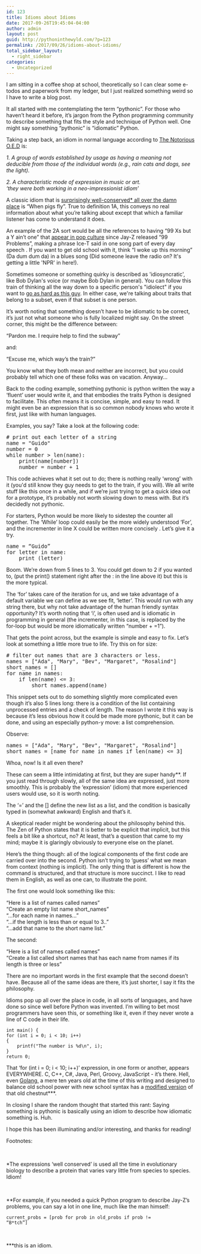 ```yaml
---
id: 123
title: Idioms about Idioms
date: 2017-09-26T19:45:04-04:00
author: admin
layout: post
guid: http://pythoninthewyld.com/?p=123
permalink: /2017/09/26/idioms-about-idioms/
total_sidebar_layout:
  - right_sidebar
categories:
  - Uncategorized
---
```

I am sitting in a coffee shop at school, theoretically so I can clear some e-todos and paperwork from my ledger, but I just realized something weird so I have to write a blog post.

It all started with me contemplating the term “pythonic”. For those who haven’t heard it before, it’s jargon from the Python programming community to describe something that fits the style and technique of Python well. One might say something “pythonic” is “idiomatic” Python.

Taking a step back, an idiom in normal language according to [The Notorious O.E.D](https://en.oxforddictionaries.com/definition/us/idiom) is:

_1. A group of words established by usage as having a meaning not deducible from those of the individual words (e.g., rain cats and dogs, see the light)._

_2. A characteristic mode of expression in music or art._  
 _‘they were both working in a neo-impressionist idiom’_

A classic idiom that is [surprisingly well-conserved* all over the damn place](https://en.wikipedia.org/wiki/List_of_idioms_of_improbability) is “When pigs fly”. True to definition 1A, this conveys no real information about what you’re talking about except that which a familiar listener has come to understand it does.

An example of the 2A sort would be all the references to having “99 Xs but a Y ain’t one” that [appear in pop culture](http://www.vulture.com/2014/06/complete-history-99-problems-jay-z-ice-t.html) since Jay-Z released “99 Problems”, making a phrase Ice-T said in one song part of every day speech . If you want to get old school with it, think “I woke up this morning” (Da dum dum da) in a blues song (Did someone leave the radio on? It's getting a little 'NPR' in here!).

Sometimes someone or something quirky is described as 'idiosyncratic', like Bob Dylan's voice (or maybe Bob Dylan in general). You can follow this train of thinking all the way down to a specific person's "idiolect" if you want to [go as hard as this guy](https://www.youtube.com/watch?v=lZSCGZphjq0). In either case, we're talking about traits that belong to a subset, even if that subset is one person.

It’s worth noting that something doesn’t have to be idiomatic to be correct, it’s just not what someone who is fully localized might say. On the street corner, this might be the difference between:

“Pardon me. I require help to find the subway”

and:

“Excuse me, which way’s the train?”

You know what they both mean and neither are incorrect, but you could probably tell which one of these folks was on vacation. Anyway...

Back to the coding example, something pythonic is python written the way a ‘fluent’ user would write it, and that embodies the traits Python is designed to facilitate. This often means it is concise, simple, and easy to read. It might even be an expression that is so common nobody knows who wrote it first, just like with human languages.

Examples, you say? Take a look at the following code:

<pre class="brush: python; title: ; notranslate" title=""># print out each letter of a string
name = "Guido"
number = 0
while number &gt; len(name):
	print(name[number])
	number = number + 1
</pre>

This code achieves what it set out to do; there is nothing really ‘wrong’ with it (you'd still know they guy needs to get to the train, if you will). We all write stuff like this once in a while, and if we’re just trying to get a quick idea out for a prototype, it’s probably not worth slowing down to mess with. But it’s decidedly not pythonic.

For starters, Python would be more likely to sidestep the counter all together. The ‘While’ loop could easily be the more widely understood ‘For’, and the incrementer in line X could be written more concisely . Let’s give it a try.

<pre class="brush: python; title: ; notranslate" title="">name = “Guido”
for letter in name:
	print (letter)
</pre>

Boom. We’re down from 5 lines to 3. You could get down to 2 if you wanted to, (put the print() statement right after the : in the line above it) but this is the more typical.

The ‘for’ takes care of the iteration for us, and we take advantage of a default variable we can define as we see fit, ‘letter’. This would run with any string there, but why not take advantage of the human friendly syntax opportunity? It’s worth noting that ‘i’, is often used and is idiomatic in programming in general (the incrementer, in this case, is replaced by the for-loop but would be more idiomatically written “number + =1”).

That gets the point across, but the example is simple and easy to fix. Let’s look at something a little more true to life. Try this on for size:

<pre class="brush: python; title: ; notranslate" title=""># filter out names that are 3 characters or less.
names = ["Ada", "Mary", "Bev", "Margaret", "Rosalind"]
short_names = []
for name in names:
	if len(name) &lt;= 3:
		short_names.append(name)
</pre>

This snippet sets out to do something slightly more complicated even though it’s also 5 lines long: there is a condition of the list containing unprocessed entries and a check of length. The reason I wrote it this way is because it’s less obvious how it could be made more pythonic, but it can be done, and using an especially python-y move: a list comprehension.

Observe:

<pre class="brush: python; title: ; notranslate" title="">names = ["Ada", "Mary", "Bev", "Margaret", "Rosalind"]
short_names = [name for name in names if len(name) &lt;= 3]
</pre>

Whoa, now! Is it all even there?

These can seem a little intimidating at first, but they are super handy**. If you just read through slowly, all of the same idea are expressed, just more smoothly. This is probably the ‘expression’ (idiom) that more experienced users would use, so it is worth noting.

The ‘=’ and the [] define the new list as a list, and the condition is basically typed in (somewhat awkward) English and that’s it.

A skeptical reader might be wondering about the philosophy behind this. The Zen of Python states that it is better to be explicit that implicit, but this feels a bit like a shortcut, no? At least, that’s a question that came to my mind; maybe it is glaringly obviously to everyone else on the planet.

Here’s the thing though: all of the logical components of the first code are carried over into the second. Python isn’t trying to ‘guess’ what we mean from context (nothing is implicit). The only thing that is different is how the command is structured, and that structure is more succinct. I like to read them in English, as well as one can, to illustrate the point.

The first one would look something like this:

“Here is a list of names called names”  
“Create an empty list name short_names”  
“...for each name in names...”  
“...if the length is less than or equal to 3..”  
“...add that name to the short name list.”

The second:

“Here is a list of names called names”  
“Create a list called short names that has each name from names if its length is three or less”

There are no important words in the first example that the second doesn’t have. Because all of the same ideas are there, it’s just shorter, I say it fits the philosophy.

Idioms pop up all over the place in code, in all sorts of languages, and have done so since well before Python was invented. I’m willing to bet most programmers have seen this, or something like it, even if they never wrote a line of C code in their life.

<code>int main() {</code><br>
<code>for (int i = 0; i &lt; 10; i++) {</code><br>
<code>&nbsp;&nbsp;&nbsp;&nbsp;printf("The number is %d\n", i);</code><br>
<code>}</code><br>
<code>return 0;</code><br>

That ‘for (int i = 0; i < 10; i++)’ expression, in one form or another, appears EVERYWHERE. C, C++, C#, Java, Perl, Groovy, JavaScript - it’s there. Hell, even [Golang,](https://golang.org/) a mere ten years old at the time of this writing and designed to balance old school power with new school syntax has a [modified version](https://tour.golang.org/flowcontrol/1) of that old chestnut\***.

In closing I share the random thought that started this rant: Saying something is pythonic is basically using an idiom to describe how idiomatic something is. Huh.

I hope this has been illuminating and/or interesting, and thanks for reading!

Footnotes:

&nbsp;

*The expressions ‘well conserved’ is used all the time in evolutionary biology to describe a protein that varies vary little from species to species. Idiom!

&nbsp;

**For example, if you needed a quick Python program to describe Jay-Z’s problems, you can say a lot in one line, much like the man himself:

<code>current_probs = [prob for prob in old_probs if prob != “B*tch”]</code>

&nbsp;

\***this is an idiom.